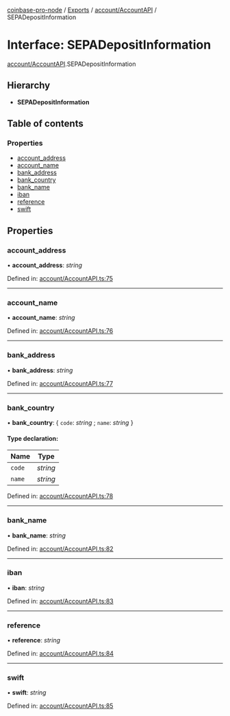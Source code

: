 [coinbase-pro-node](../../README.md) / [Exports](../../modules.md) / [account/AccountAPI](../../modules/account_accountapi.md) / SEPADepositInformation

# Interface: SEPADepositInformation

[account/AccountAPI](../../modules/account_accountapi.md).SEPADepositInformation

## Hierarchy

- **SEPADepositInformation**

## Table of contents

### Properties

- [account_address](accountapi.sepadepositinformation.md#account_address)
- [account_name](accountapi.sepadepositinformation.md#account_name)
- [bank_address](accountapi.sepadepositinformation.md#bank_address)
- [bank_country](accountapi.sepadepositinformation.md#bank_country)
- [bank_name](accountapi.sepadepositinformation.md#bank_name)
- [iban](accountapi.sepadepositinformation.md#iban)
- [reference](accountapi.sepadepositinformation.md#reference)
- [swift](accountapi.sepadepositinformation.md#swift)

## Properties

### account_address

• **account_address**: _string_

Defined in: [account/AccountAPI.ts:75](https://github.com/bennycode/coinbase-pro-node/blob/aa07e6d/src/account/AccountAPI.ts#L75)

---

### account_name

• **account_name**: _string_

Defined in: [account/AccountAPI.ts:76](https://github.com/bennycode/coinbase-pro-node/blob/aa07e6d/src/account/AccountAPI.ts#L76)

---

### bank_address

• **bank_address**: _string_

Defined in: [account/AccountAPI.ts:77](https://github.com/bennycode/coinbase-pro-node/blob/aa07e6d/src/account/AccountAPI.ts#L77)

---

### bank_country

• **bank_country**: { `code`: _string_ ; `name`: _string_ }

#### Type declaration:

| Name   | Type     |
| ------ | -------- |
| `code` | _string_ |
| `name` | _string_ |

Defined in: [account/AccountAPI.ts:78](https://github.com/bennycode/coinbase-pro-node/blob/aa07e6d/src/account/AccountAPI.ts#L78)

---

### bank_name

• **bank_name**: _string_

Defined in: [account/AccountAPI.ts:82](https://github.com/bennycode/coinbase-pro-node/blob/aa07e6d/src/account/AccountAPI.ts#L82)

---

### iban

• **iban**: _string_

Defined in: [account/AccountAPI.ts:83](https://github.com/bennycode/coinbase-pro-node/blob/aa07e6d/src/account/AccountAPI.ts#L83)

---

### reference

• **reference**: _string_

Defined in: [account/AccountAPI.ts:84](https://github.com/bennycode/coinbase-pro-node/blob/aa07e6d/src/account/AccountAPI.ts#L84)

---

### swift

• **swift**: _string_

Defined in: [account/AccountAPI.ts:85](https://github.com/bennycode/coinbase-pro-node/blob/aa07e6d/src/account/AccountAPI.ts#L85)
